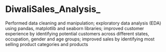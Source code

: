 # DiwaliSales_Analysis_
 Performed data cleaning and manipulation; exploratory data analysis (EDA) using pandas, matplotlib and seaborn libraries; improved customer experience by identifying potential customers across different states, occupation, gender and age groups; improved sales by identifying most selling product categories and products
